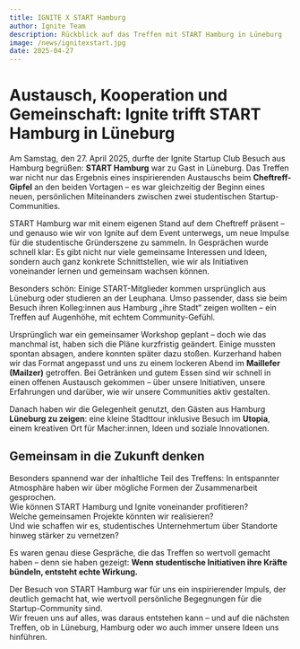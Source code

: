 ```yaml
---
title: IGNITE X START Hamburg
author: Ignite Team
description: Rückblick auf das Treffen mit START Hamburg in Lüneburg
image: /news/ignitexstart.jpg
date: 2025-04-27
---
```


# Austausch, Kooperation und Gemeinschaft: Ignite trifft START Hamburg in Lüneburg

Am Samstag, den 27. April 2025, durfte der Ignite Startup Club Besuch aus Hamburg begrüßen: **START Hamburg** war zu Gast in Lüneburg. Das Treffen war nicht nur das Ergebnis eines inspirierenden Austauschs beim **Cheftreff-Gipfel** an den beiden Vortagen – es war gleichzeitig der Beginn eines neuen, persönlichen Miteinanders zwischen zwei studentischen Startup-Communities.

START Hamburg war mit einem eigenen Stand auf dem Cheftreff präsent – und genauso wie wir von Ignite auf dem Event unterwegs, um neue Impulse für die studentische Gründerszene zu sammeln. In Gesprächen wurde schnell klar: Es gibt nicht nur viele gemeinsame Interessen und Ideen, sondern auch ganz konkrete Schnittstellen, wie wir als Initiativen voneinander lernen und gemeinsam wachsen können.

Besonders schön: Einige START-Mitglieder kommen ursprünglich aus Lüneburg oder studieren an der Leuphana. Umso passender, dass sie beim Besuch ihren Kolleg:innen aus Hamburg „ihre Stadt“ zeigen wollten – ein Treffen auf Augenhöhe, mit echtem Community-Gefühl.

Ursprünglich war ein gemeinsamer Workshop geplant – doch wie das manchmal ist, haben sich die Pläne kurzfristig geändert. Einige mussten spontan absagen, andere konnten später dazu stoßen. Kurzerhand haben wir das Format angepasst und uns zu einem lockeren Abend im **Maillefer (Mailzer)** getroffen. Bei Getränken und gutem Essen sind wir schnell in einen offenen Austausch gekommen – über unsere Initiativen, unsere Erfahrungen und darüber, wie wir unsere Communities aktiv gestalten.

Danach haben wir die Gelegenheit genutzt, den Gästen aus Hamburg **Lüneburg zu zeigen**: eine kleine Stadttour inklusive Besuch im **Utopia**, einem kreativen Ort für Macher:innen, Ideen und soziale Innovationen.

## Gemeinsam in die Zukunft denken

Besonders spannend war der inhaltliche Teil des Treffens: In entspannter Atmosphäre haben wir über mögliche Formen der Zusammenarbeit gesprochen.  
Wie können START Hamburg und Ignite voneinander profitieren?  
Welche gemeinsamen Projekte könnten wir realisieren?  
Und wie schaffen wir es, studentisches Unternehmertum über Standorte hinweg stärker zu vernetzen?

Es waren genau diese Gespräche, die das Treffen so wertvoll gemacht haben – denn sie haben gezeigt: **Wenn studentische Initiativen ihre Kräfte bündeln, entsteht echte Wirkung.**

Der Besuch von START Hamburg war für uns ein inspirierender Impuls, der deutlich gemacht hat, wie wertvoll persönliche Begegnungen für die Startup-Community sind.  
Wir freuen uns auf alles, was daraus entstehen kann – und auf die nächsten Treffen, ob in Lüneburg, Hamburg oder wo auch immer unsere Ideen uns hinführen.